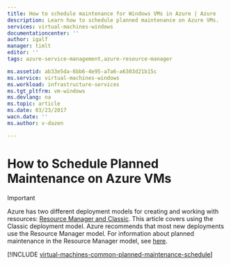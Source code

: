 ```yaml
---
title: How to schedule maintenance for Windows VMs in Azure | Azure
description: Learn how to schedule planned maintenance on Azure VMs.
services: virtual-machines-windows
documentationcenter: ''
author: igalf
manager: timlt
editor: ''
tags: azure-service-management,azure-resource-manager

ms.assetid: ab33e5da-6bb6-4e95-a7a6-a6303d21b15c
ms.service: virtual-machines-windows
ms.workload: infrastructure-services
ms.tgt_pltfrm: vm-windows
ms.devlang: na
ms.topic: article
ms.date: 03/23/2017
wacn.date: ''
ms.author: v-dazen

---
```

# How to Schedule Planned Maintenance on Azure VMs
> [!IMPORTANT]
> Azure has two different deployment models for creating and working with resources: [Resource Manager and Classic](../../resource-manager-deployment-model.md). This article covers using the Classic deployment model. Azure recommends that most new deployments use the Resource Manager model. For information about planned maintenance in the Resource Manager model, see [here](planned-maintenance.md?toc=%2fvirtual-machines%2fwindows%2ftoc.json).

[!INCLUDE [virtual-machines-common-planned-maintenance-schedule](../../../includes/virtual-machines-common-planned-maintenance-schedule.md)]
